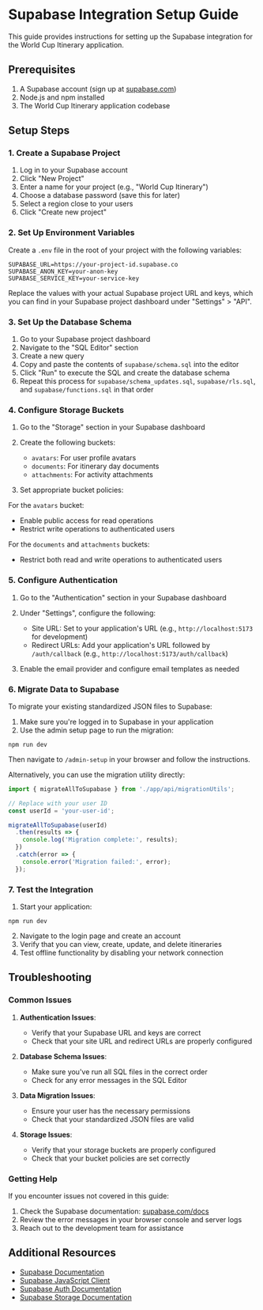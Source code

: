 # Supabase Integration Setup Guide

This guide provides instructions for setting up the Supabase integration for the World Cup Itinerary application.

## Prerequisites

1. A Supabase account (sign up at [supabase.com](https://supabase.com))
2. Node.js and npm installed
3. The World Cup Itinerary application codebase

## Setup Steps

### 1. Create a Supabase Project

1. Log in to your Supabase account
2. Click "New Project"
3. Enter a name for your project (e.g., "World Cup Itinerary")
4. Choose a database password (save this for later)
5. Select a region close to your users
6. Click "Create new project"

### 2. Set Up Environment Variables

Create a `.env` file in the root of your project with the following variables:

```
SUPABASE_URL=https://your-project-id.supabase.co
SUPABASE_ANON_KEY=your-anon-key
SUPABASE_SERVICE_KEY=your-service-key
```

Replace the values with your actual Supabase project URL and keys, which you can find in your Supabase project dashboard under "Settings" > "API".

### 3. Set Up the Database Schema

1. Go to your Supabase project dashboard
2. Navigate to the "SQL Editor" section
3. Create a new query
4. Copy and paste the contents of `supabase/schema.sql` into the editor
5. Click "Run" to execute the SQL and create the database schema
6. Repeat this process for `supabase/schema_updates.sql`, `supabase/rls.sql`, and `supabase/functions.sql` in that order

### 4. Configure Storage Buckets

1. Go to the "Storage" section in your Supabase dashboard
2. Create the following buckets:
   - `avatars`: For user profile avatars
   - `documents`: For itinerary day documents
   - `attachments`: For activity attachments

3. Set appropriate bucket policies:

For the `avatars` bucket:
- Enable public access for read operations
- Restrict write operations to authenticated users

For the `documents` and `attachments` buckets:
- Restrict both read and write operations to authenticated users

### 5. Configure Authentication

1. Go to the "Authentication" section in your Supabase dashboard
2. Under "Settings", configure the following:
   - Site URL: Set to your application's URL (e.g., `http://localhost:5173` for development)
   - Redirect URLs: Add your application's URL followed by `/auth/callback` (e.g., `http://localhost:5173/auth/callback`)

3. Enable the email provider and configure email templates as needed

### 6. Migrate Data to Supabase

To migrate your existing standardized JSON files to Supabase:

1. Make sure you're logged in to Supabase in your application
2. Use the admin setup page to run the migration:

```
npm run dev
```

Then navigate to `/admin-setup` in your browser and follow the instructions.

Alternatively, you can use the migration utility directly:

```javascript
import { migrateAllToSupabase } from './app/api/migrationUtils';

// Replace with your user ID
const userId = 'your-user-id';

migrateAllToSupabase(userId)
  .then(results => {
    console.log('Migration complete:', results);
  })
  .catch(error => {
    console.error('Migration failed:', error);
  });
```

### 7. Test the Integration

1. Start your application:

```
npm run dev
```

2. Navigate to the login page and create an account
3. Verify that you can view, create, update, and delete itineraries
4. Test offline functionality by disabling your network connection

## Troubleshooting

### Common Issues

1. **Authentication Issues**:
   - Verify that your Supabase URL and keys are correct
   - Check that your site URL and redirect URLs are properly configured

2. **Database Schema Issues**:
   - Make sure you've run all SQL files in the correct order
   - Check for any error messages in the SQL Editor

3. **Data Migration Issues**:
   - Ensure your user has the necessary permissions
   - Check that your standardized JSON files are valid

4. **Storage Issues**:
   - Verify that your storage buckets are properly configured
   - Check that your bucket policies are set correctly

### Getting Help

If you encounter issues not covered in this guide:

1. Check the Supabase documentation: [supabase.com/docs](https://supabase.com/docs)
2. Review the error messages in your browser console and server logs
3. Reach out to the development team for assistance

## Additional Resources

- [Supabase Documentation](https://supabase.com/docs)
- [Supabase JavaScript Client](https://supabase.com/docs/reference/javascript/introduction)
- [Supabase Auth Documentation](https://supabase.com/docs/guides/auth)
- [Supabase Storage Documentation](https://supabase.com/docs/guides/storage)
